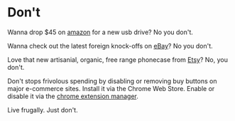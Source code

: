 # Don't

[logo]: https://github.com/clanderson87/icon.png

Wanna drop $45 on [amazon](https://smile.amazon.com) for a new usb drive? No you don't.

Wanna check out the latest foreign knock-offs on [eBay](https://www.ebay.com)? No you don't.

Love that new artisanial, organic, free range phonecase from [Etsy](https://www.etsy.com)? No, you don't.

Don't stops frivolous spending by disabling or removing buy buttons on major e-commerce sites. Install it via the Chrome Web Store. Enable or disable it via the [chrome extension manager](chrome://extensions).

Live frugally. Just don't.
